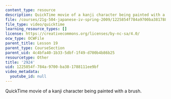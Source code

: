 ```yaml
---
content_type: resource
description: QuickTime movie of a kanji character being painted with a brush.
file: /courses/21g-504-japanese-iv-spring-2009/1225854f784a9700ba381788111ee9bf_2924.mov
file_type: video/quicktime
learning_resource_types: []
license: https://creativecommons.org/licenses/by-nc-sa/4.0/
ocw_type: OCWFile
parent_title: Lesson 19
parent_type: CourseSection
parent_uid: 4c4bfa40-1b33-5dbf-1f49-d700b4b86b25
resourcetype: Other
title: '2924'
uid: 1225854f-784a-9700-ba38-1788111ee9bf
video_metadata:
  youtube_id: null
---
```

QuickTime movie of a kanji character being painted with a brush.